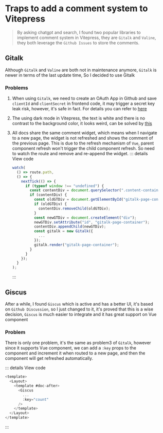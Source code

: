 <!--
 * @Author: Hong.Zhang
 * @Date: 2024-04-29 17:55:13
 * @Description: 
-->
# Traps to add a comment system to Vitepress

> By asking chatgpt and search, I found two popular libraries to implement comment system in Vitepress, they are `Gitalk` and `Valine`, they both leverage the `Github Issues` to store the comments.

## Gitalk

Although `Gitalk` and `Valine` are both not in maintenance anymore, `Gitalk` is newer in terms of the last update time, So I decided to use Gitalk

### Problems 

1. When using `Gitalk`, we need to create an OAuth App in Github and save `clientId` and `clientSecret` in frontend code, it may trigger a secret key leak risk, however, it's safe in fact. For details you can refer to [here](https://github.com/gitalk/gitalk/issues/444)

2. The using dark mode in Vitepress, the text is white and there is no contrast to the background color, it looks weird, can be solved by [this](https://github.com/gitalk/gitalk/issues/511#issuecomment-1474906859)

3. All docs share the same comment widget, which means when I navigate to a new page, the widget is not refreshed and shows the comment of the previous page. This is due to the refresh mechanism of `Vue`, parent component refresh won't trigger the child component refresh. So need to watch the route and remove and re-append the widget.
    ::: details View code
    ```js
    watch(
      () => route.path,
      () => {
        nextTick(() => {
          if (typeof window !== "undefined") {
            const contentDiv = document.querySelector(".content-container");
            if (contentDiv) {
              const oldGTDiv = document.getElementById("gitalk-page-container");
              if (oldGTDiv) {
                contentDiv.removeChild(oldGTDiv);
              }
              const newGTDiv = document.createElement("div");
              newGTDiv.setAttribute("id", "gitalk-page-container");
              contentDiv.appendChild(newGTDiv);
              const gitalk = new Gitalk({
                ...
              });
              gitalk.render("gitalk-page-container");
            }
          }
        });
      }
    );
    ```
    :::

## Giscus

After a while, I found `Giscus` which is active and has a better UI, it's based on `Github Discussion`, so I just changed to it, it's proved that this is a wise decision, `Giscus` is much easier to integrate and it has great support on Vue component

### Problem

There is only one problem, it's the same as problem3 of `Gitalk`, however since it supports Vue component, we can add a `:key` props to the component and increment it when routed to a new page, and then the component will get refreshed automatically.

::: details View code
```js
<template>
  <Layout>
    <template #doc-after>
      <Giscus
        ...
        :key="count"
      />
    </template>
  </Layout>
</template>

```
:::
